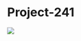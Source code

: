 # Project-241
<img src="https://github-production-user-asset-6210df.s3.amazonaws.com/74773203/270898457-cb5d7e28-2608-40b0-82fc-06218cac0457.png">
